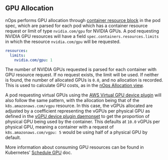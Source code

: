 ## GPU Allocation

nOps performs GPU allocation through [container resource block](https://kubernetes.io/docs/concepts/configuration/manage-resources-containers/) in the pod spec, which are parsed for each pod which has a container resource request or limit of type `nvidia.com/gpu` for NVIDIA GPUs. A pod requesting NVIDIA GPU resources will have a field `spec.containers.resources.limits` in which the resource `nvidia.com/gpu` will be requested.

```yaml
resources:
  limits:
    nvidia.com/gpu: 1
```

The number of NVIDIA GPUs requested is parsed for each container with GPU resource request. If no request exists, the limit will be used. If neither is found, the number of allocated GPUs is `0.0`, and no allocation is recorded. This is used to calculate GPU costs, as in the [nOps Allocation view](/using-nOps/navigating-the-nOps-ui/cost-allocation/README.md).

A pod requesting virtual GPUs using the [AWS Virtual GPU device plugin](https://github.com/awslabs/aws-virtual-gpu-device-plugin) will also follow the same pattern, with the allocation being that of the `k8s.amazonaws.com/vgpu` resource. In this case, the vGPUs allocated are adjusted by a coefficient representing the vGPUs per physical GPU as defined in the [vGPU device plugin daemonset](https://github.com/awslabs/aws-virtual-gpu-device-plugin/blob/master/manifests/device-plugin.yml) to get the proportion of physical GPU being used by the container. This defaults at `10.0` vGPUs per physical GPU, meaning a container with a request of `k8s.amazonaws.com/vgpu: 5` would be using half of a physical GPU by default.

More information about consuming GPU resources can be found in Kubernetes' [Schedule GPU](https://kubernetes.io/docs/tasks/manage-gpus/scheduling-gpus/) doc.
